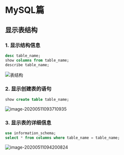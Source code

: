 # MySQL篇

## 显示表结构

### 1. 显示结构信息

```sql
desc table_name;
show columns from table_name;
describe table_name;
```

![表结构](C:\Users\Dell\Desktop\images\表结构.png)

### 2. 显示创建表的语句

```sql
show create table table_name;
```

![image-20200511093710935](C:\Users\Dell\AppData\Roaming\Typora\typora-user-images\image-20200511093710935.png)

### 3. 显示表的详细信息

```sql
use information_schema;
select * from columns where table_name = table_name;
```

![image-20200511094200824](C:\Users\Dell\AppData\Roaming\Typora\typora-user-images\image-20200511094200824.png)